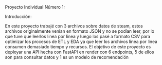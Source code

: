 Proyecto Individual Número 1:

Introducción:

En este proyecto trabajé con 3 archivos sobre datos de steam, estos archivos originalmente venian en formato JSON y no se podían leer, por lo que tuve que leerlos linea por linea y luego los pasé a formato CSV para optimizar los procesos de ETL y EDA ya que leer los archivos linea por linea consumen demasiado tiempo y recursos.
El objetivo de este proyecto es deployar una API hecha con FastAPI en render con 6 endpoints, 5 de ellos son para consultar datos y 1 es un modelo de recomendación
